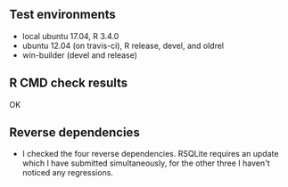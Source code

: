 ## Test environments
* local ubuntu 17.04, R 3.4.0
* ubuntu 12.04 (on travis-ci), R release, devel, and oldrel
* win-builder (devel and release)

## R CMD check results

OK

## Reverse dependencies

* I checked the four reverse dependencies. RSQLite requires an update which
  I have submitted simultaneously, for the other three I haven't noticed any
  regressions.
